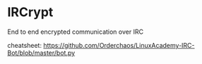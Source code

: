# IRCrypt
End to end encrypted communication over IRC

cheatsheet:
https://github.com/Orderchaos/LinuxAcademy-IRC-Bot/blob/master/bot.py
